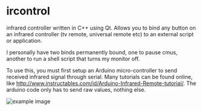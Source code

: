 # ircontrol
infrared controller written in C++ using Qt. Allows you to bind any button on an infrared controller (tv remote, universal remote etc) to an external script or application.

I personally have two binds permanently bound, one to pause cmus, another to run a shell script that turns my monitor off.

To use this, you must first setup an Arduino micro-controller to send received infrared signal through serial. Many tutorials can be found online, like http://www.instructables.com/id/Arduino-Infrared-Remote-tutorial/. The arduino code only has to send raw values, nothing else.

![example image](placeholder)

